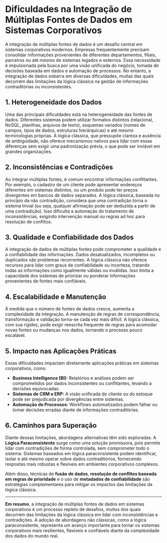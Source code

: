 
# Dificuldades na Integração de Múltiplas Fontes de Dados em Sistemas Corporativos

A integração de múltiplas fontes de dados é um desafio central em sistemas corporativos modernos. Empresas frequentemente precisam consolidar informações provenientes de diferentes departamentos, filiais, parceiros ou até mesmo de sistemas legados e externos. Essa necessidade é impulsionada pela busca por uma visão unificada do negócio, tomada de decisões baseada em dados e automação de processos. No entanto, a integração de dados esbarra em diversas dificuldades, muitas das quais decorrem das limitações da lógica clássica na gestão de informações contraditórias ou inconsistentes.

## 1. Heterogeneidade dos Dados

Uma das principais dificuldades está na heterogeneidade das fontes de dados. Diferentes sistemas podem utilizar formatos distintos (relacional, NoSQL, planilhas, arquivos de texto), esquemas variados (nomes de campos, tipos de dados, estruturas hierárquicas) e até mesmo terminologias próprias. A lógica clássica, que pressupõe clareza e ausência de ambiguidade, não oferece mecanismos nativos para lidar com essas diferenças sem exigir uma padronização prévia, o que pode ser inviável em grandes organizações.

## 2. Inconsistências e Contradições

Ao integrar múltiplas fontes, é comum encontrar informações conflitantes. Por exemplo, o cadastro de um cliente pode apresentar endereços diferentes em sistemas distintos, ou um produto pode ter preços divergentes em bancos de dados separados. A lógica clássica, baseada no princípio da não contradição, considera que uma contradição torna o sistema trivial (ou seja, qualquer afirmação pode ser deduzida a partir de uma contradição). Isso dificulta a automação do tratamento de inconsistências, exigindo intervenção manual ou regras ad hoc para resolução de conflitos.

## 3. Qualidade e Confiabilidade dos Dados

A integração de dados de múltiplas fontes pode comprometer a qualidade e a confiabilidade das informações. Dados desatualizados, incompletos ou duplicados são problemas recorrentes. A lógica clássica não oferece recursos para lidar com graus de confiabilidade ou incerteza, tratando todas as informações como igualmente válidas ou inválidas. Isso limita a capacidade dos sistemas de priorizar ou ponderar informações provenientes de fontes mais confiáveis.

## 4. Escalabilidade e Manutenção

À medida que o número de fontes de dados cresce, aumenta a complexidade da integração. A manutenção de regras de correspondência, transformação e validação torna-se cada vez mais difícil. A lógica clássica, com sua rigidez, pode exigir reescrita frequente de regras para acomodar novas fontes ou mudanças nos dados, tornando o processo pouco escalável.

## 5. Impacto nas Aplicações Práticas

Essas dificuldades impactam diretamente aplicações práticas em sistemas corporativos, como:

- **Business Intelligence (BI):** Relatórios e análises podem ser comprometidos por dados inconsistentes ou conflitantes, levando a decisões equivocadas.
- **Sistemas de CRM e ERP:** A visão unificada do cliente ou do estoque pode ser prejudicada por divergências entre sistemas.
- **Automação de Processos:** Workflows automatizados podem falhar ou tomar decisões erradas diante de informações contraditórias.

## 6. Caminhos para Superação

Diante dessas limitações, abordagens alternativas têm sido exploradas. A **Lógica Paraconsistente** surge como uma solução promissora, pois permite lidar com contradições de forma controlada, sem comprometer todo o sistema. Sistemas baseados em lógica paraconsistente podem identificar, isolar e até mesmo operar sobre dados contraditórios, fornecendo respostas mais robustas e flexíveis em ambientes corporativos complexos.

Além disso, técnicas de **fusão de dados**, **resolução de conflitos baseada em regras de prioridade** e o uso de **metadados de confiabilidade** são estratégias complementares para mitigar os impactos das limitações da lógica clássica.

---

**Em resumo**, a integração de múltiplas fontes de dados em sistemas corporativos é um processo repleto de desafios, muitos dos quais decorrem das limitações da lógica clássica em lidar com inconsistências e contradições. A adoção de abordagens não clássicas, como a lógica paraconsistente, representa um avanço importante para tornar os sistemas corporativos mais resilientes, flexíveis e confiáveis diante da complexidade dos dados do mundo real.
```
